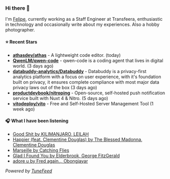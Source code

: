 ### Hi there 👋

I'm [Felipe](https://felipevm.com), currently working as a Staff Engineer at Transfeera, enthusiastic in technology and occasionally write about my experiences. Also a hobby photographer.

#### ⭐ Recent Stars
- **[athasdev/athas](https://github.com/athasdev/athas)** - A lightweight code editor. (today)
- **[QwenLM/qwen-code](https://github.com/QwenLM/qwen-code)** - qwen-code is a coding agent that lives in digital world. (3 days ago)
- **[databuddy-analytics/Databuddy](https://github.com/databuddy-analytics/Databuddy)** - Databuddy is a privacy-first analytics platform with a focus on user experience, with it&#39;s foundation built on privacy, it ensures complete compliance with most major data privacy laws out of the box (3 days ago)
- **[productdevbook/nitroping](https://github.com/productdevbook/nitroping)** - Open-source, self-hosted push notification service built with Nuxt 4 &amp; Nitro. (5 days ago)
- **[vitodeploy/vito](https://github.com/vitodeploy/vito)** - Free and Self-Hosted  Server Management Tool (1 week ago)

#### 🎧 What I have been listening
- [Good Shit by KILIMANJARO, LEILAH](https://open.spotify.com/track/3bGZFJeoFhM4jxqNtz4dnH)
- [Happier (feat. Clementine Douglas) by The Blessed Madonna, Clementine Douglas](https://open.spotify.com/track/1TcF5F10EN17vraisG1gQv)
- [Marseille by Catching Flies](https://open.spotify.com/track/1CZ0Q8EpbCBz3CvMPtrW7v)
- [Glad I Found You by Elderbrook, George FitzGerald](https://open.spotify.com/track/4D7WGniYHsapNrosDX8KDK)
- [adore u by Fred again.., Obongjayar](https://open.spotify.com/track/3YgtkOxZsTuaZdL8McA1FQ)

_Powered by [TuneFeed](https://tunefeed.app?ref=github.com)_
